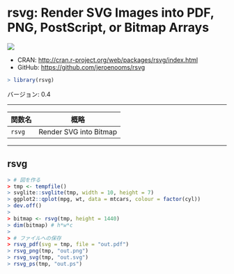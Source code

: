 

# rsvg: Render SVG Images into PDF, PNG, PostScript, or Bitmap Arrays

[![](http://www.r-pkg.org/badges/version/rsvg)](http://cran.rstudio.com/web/packages/rsvg/index.html)

* CRAN: http://cran.r-project.org/web/packages/rsvg/index.html
* GitHub: https://github.com/jeroenooms/rsvg


```r
> library(rsvg)
```

バージョン: 0.4

-----



| 関数名 | 概略 |
|--------|------|
| `rsvg` | Render SVG into Bitmap |

-----

## rsvg


```r
> # 図を作る
> tmp <- tempfile()
> svglite::svglite(tmp, width = 10, height = 7)
> ggplot2::qplot(mpg, wt, data = mtcars, colour = factor(cyl))
> dev.off()
> 
> bitmap <- rsvg(tmp, height = 1440)
> dim(bitmap) # h*w*c
> 
> # ファイルへの保存
> rsvg_pdf(svg = tmp, file = "out.pdf")
> rsvg_png(tmp, "out.png")
> rsvg_svg(tmp, "out.svg")
> rsvg_ps(tmp, "out.ps")
```

